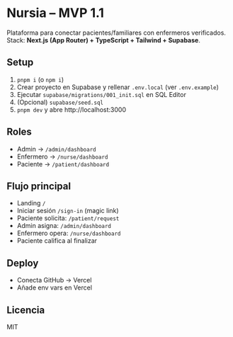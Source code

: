 # Nursia – MVP 1.1

Plataforma para conectar pacientes/familiares con enfermeros verificados. Stack: **Next.js (App Router) + TypeScript + Tailwind + Supabase**.

## Setup
1. `pnpm i` (o `npm i`)
2. Crear proyecto en Supabase y rellenar `.env.local` (ver `.env.example`)
3. Ejecutar `supabase/migrations/001_init.sql` en SQL Editor
4. (Opcional) `supabase/seed.sql`
5. `pnpm dev` y abre http://localhost:3000

## Roles
- Admin → `/admin/dashboard`
- Enfermero → `/nurse/dashboard`
- Paciente → `/patient/dashboard`

## Flujo principal
- Landing `/`
- Iniciar sesión `/sign-in` (magic link)
- Paciente solicita: `/patient/request`
- Admin asigna: `/admin/dashboard`
- Enfermero opera: `/nurse/dashboard`
- Paciente califica al finalizar

## Deploy
- Conecta GitHub → Vercel
- Añade env vars en Vercel

## Licencia
MIT
